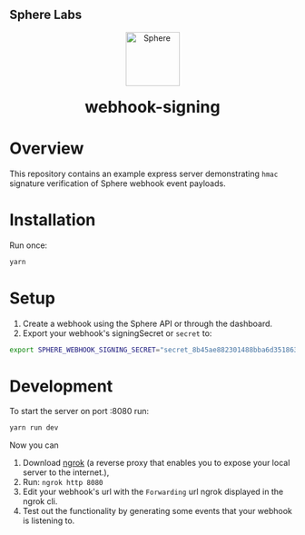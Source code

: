 ## Sphere Labs

<div align="center">
    <a>
        <img alt="Sphere" src="https://avatars.githubusercontent.com/u/109333730?s=200&v=4" width="95"/>
    </a>
  <h1 style="margin-top:20px;">webhook-signing</h1>
</div>

# Overview

This repository contains an example express server demonstrating `hmac` signature verification of Sphere webhook event payloads.

# Installation

Run once:

```bash
yarn
```

# Setup

1. Create a webhook using the Sphere API or through the dashboard.
2. Export your webhook's signingSecret or `secret` to:

```bash
export SPHERE_WEBHOOK_SIGNING_SECRET="secret_8b45ae882301488bba6d351863a0555c"
```

# Development

To start the server on port :8080 run:

```bash
yarn run dev
```

Now you can

1. Download [ngrok](https://ngrok.com/download) (a reverse proxy that enables you to expose your local server to the internet.),
2. Run: `ngrok http 8080`
3. Edit your webhook's url with the `Forwarding` url ngrok displayed in the ngrok cli.
4. Test out the functionality by generating some events that your webhook is listening to.
